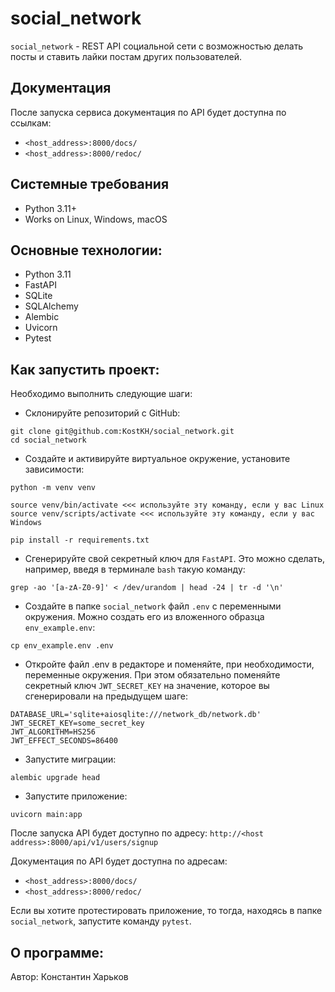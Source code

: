 # social_network


`social_network` - REST API социальной сети с возможностью делать посты и ставить лайки постам других пользователей.

## Документация
После запуска сервиса документация по API будет доступна по ссылкам:
- `<host_address>:8000/docs/`
- `<host_address>:8000/redoc/`


## Системные требования
- Python 3.11+
- Works on Linux, Windows, macOS

## Основные технологии:
- Python 3.11
- FastAPI
- SQLite
- SQLAlchemy
- Alembic 
- Uvicorn
- Pytest

## Как запустить проект:


Необходимо выполнить следующие шаги:
- Склонируйте репозиторий с GitHub:
```
git clone git@github.com:KostKH/social_network.git
cd social_network
```
- Создайте и активируйте виртуальное окружение, установите зависимости:
```
python -m venv venv

source venv/bin/activate <<< используйте эту команду, если у вас Linux
source venv/scripts/activate <<< используйте эту команду, если у вас Windows

pip install -r requirements.txt
```
- Сгенерируйте свой секретный ключ для `FastAPI`. Это можно сделать, например, введя в терминале `bash` такую команду:
```
grep -ao '[a-zA-Z0-9]' < /dev/urandom | head -24 | tr -d '\n'
```
- Cоздайте в папке `social_network` файл `.env` с переменными окружения. Можно создать его из вложенного образца `env_example.env`:
```
cp env_example.env .env
```
- Откройте файл .env в редакторе и поменяйте, при необходимости, переменные окружения. При этом обязательно поменяйте секретный ключ `JWT_SECRET_KEY` на значение, которое вы сгенерировали на предыдущем шаге:
```
DATABASE_URL='sqlite+aiosqlite:///network_db/network.db'
JWT_SECRET_KEY=some_secret_key
JWT_ALGORITHM=HS256
JWT_EFFECT_SECONDS=86400

```
- Запустите миграции:
```
alembic upgrade head
```
- Запустите приложение:
```
uvicorn main:app
```
После запуска API будет доступно по адресу: `http://<host address>:8000/api/v1/users/signup`

Документация по API будет доступна по  адресам:
- `<host_address>:8000/docs/`
- `<host_address>:8000/redoc/`


Если вы хотите протестировать приложение, то тогда, находясь в папке `social_network`, запустите команду `pytest`.

## О программе:

Автор: Константин Харьков